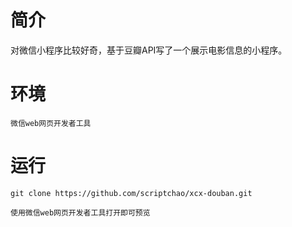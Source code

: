 # 简介
对微信小程序比较好奇，基于豆瓣API写了一个展示电影信息的小程序。
# 环境
```
微信web网页开发者工具
```
# 运行
```
git clone https://github.com/scriptchao/xcx-douban.git

使用微信web网页开发者工具打开即可预览
```
